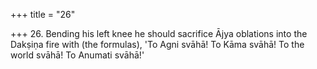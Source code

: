 +++
title = "26"

+++
26. Bending his left knee he should sacrifice Ājya oblations into the Dakṣiṇa fire with (the formulas), 'To Agni svāhā! To Kāma svāhā! To the world svāhā! To Anumati svāhā!'
